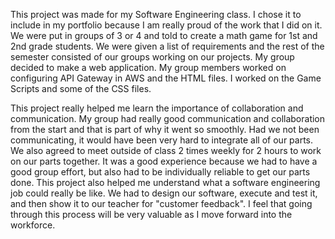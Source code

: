 This project was made for my Software Engineering class. I chose it to include in my portfolio because I am really proud of the work that I did on it. We were put in groups of 3 or 4 and told to create a math game for 1st and 2nd grade students. We were given a list of requirements and the rest of the semester consisted of our groups working on our projects. My group decided to make a web application. My group members worked on configuring API Gateway in AWS and the HTML files. I worked on the Game Scripts and some of the CSS files.

This project really helped me learn the importance of collaboration and communication. My group had really good communication and collaboration from the start and that is part of why it went so smoothly. Had we not been communicating, it would have been very hard to integrate all of our parts. We also agreed to meet outside of class 2 times weekly for 2 hours to work on our parts together. It was a good experience because we had to have a good group effort, but also had to be individually reliable to get our parts done. This project also helped me understand what a software engineering job could really be like. We had to design our software, execute and test it, and then show it to our teacher for "customer feedback". I feel that going through this process will be very valuable as I move forward into the workforce.
